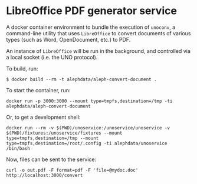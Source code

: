 # LibreOffice PDF generator service

A docker container environment to bundle the execution of `unoconv`,
a command-line utility that uses `LibreOffice` to convert documents 
of various types (such as Word, OpenDocument, etc.) to PDF.

An instance of `LibreOffice` will be run in the background, and
controlled via a local socket (i.e. the UNO protocol).

To build, run:

```shell
$ docker build --rm -t alephdata/aleph-convert-document .
```

To start the container, run:

```shell
docker run -p 3000:3000 --mount type=tmpfs,destination=/tmp -ti alephdata/aleph-convert-document
```

Or, to get a development shell: 

```shell
docker run --rm -v $(PWD)/unoservice:/unoservice/unoservice -v $(PWD)/fixtures:/unoservice/fixtures --mount type=tmpfs,destination=/tmp --mount type=tmpfs,destination=/root/.config -ti alephdata/unoservice /bin/bash
```

Now, files can be sent to the service:

```shell
curl -o out.pdf -F format=pdf -F 'file=@mydoc.doc' http://localhost:3000/convert
```